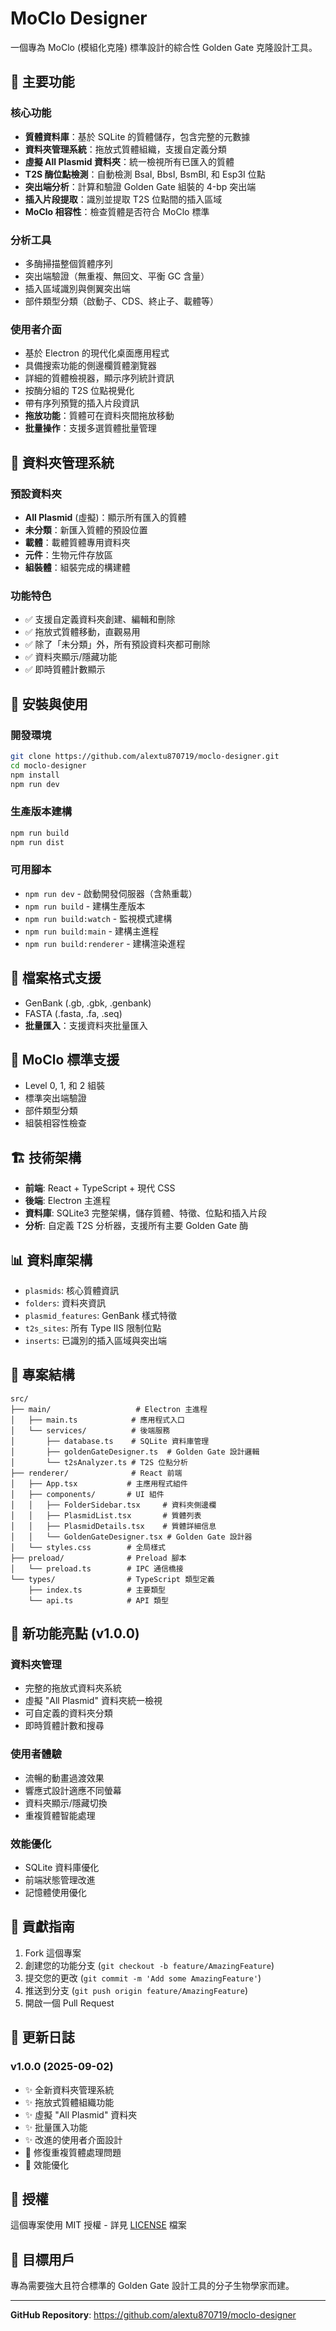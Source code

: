 # MoClo Designer

一個專為 MoClo (模組化克隆) 標準設計的綜合性 Golden Gate 克隆設計工具。

## 🧬 主要功能

### 核心功能
- **質體資料庫**：基於 SQLite 的質體儲存，包含完整的元數據
- **資料夾管理系統**：拖放式質體組織，支援自定義分類
- **虛擬 All Plasmid 資料夾**：統一檢視所有已匯入的質體
- **T2S 酶位點檢測**：自動檢測 BsaI, BbsI, BsmBI, 和 Esp3I 位點
- **突出端分析**：計算和驗證 Golden Gate 組裝的 4-bp 突出端
- **插入片段提取**：識別並提取 T2S 位點間的插入區域
- **MoClo 相容性**：檢查質體是否符合 MoClo 標準

### 分析工具
- 多酶掃描整個質體序列
- 突出端驗證（無重複、無回文、平衡 GC 含量）
- 插入區域識別與側翼突出端
- 部件類型分類（啟動子、CDS、終止子、載體等）

### 使用者介面
- 基於 Electron 的現代化桌面應用程式
- 具備搜索功能的側邊欄質體瀏覽器
- 詳細的質體檢視器，顯示序列統計資訊
- 按酶分組的 T2S 位點視覺化
- 帶有序列預覽的插入片段資訊
- **拖放功能**：質體可在資料夾間拖放移動
- **批量操作**：支援多選質體批量管理

## 📁 資料夾管理系統

### 預設資料夾
- **All Plasmid** (虛擬)：顯示所有匯入的質體
- **未分類**：新匯入質體的預設位置
- **載體**：載體質體專用資料夾
- **元件**：生物元件存放區
- **組裝體**：組裝完成的構建體

### 功能特色
- ✅ 支援自定義資料夾創建、編輯和刪除
- ✅ 拖放式質體移動，直觀易用
- ✅ 除了「未分類」外，所有預設資料夾都可刪除
- ✅ 資料夾顯示/隱藏功能
- ✅ 即時質體計數顯示

## 🚀 安裝與使用

### 開發環境
```bash
git clone https://github.com/alextu870719/moclo-designer.git
cd moclo-designer
npm install
npm run dev
```

### 生產版本建構
```bash
npm run build
npm run dist
```

### 可用腳本
- `npm run dev` - 啟動開發伺服器（含熱重載）
- `npm run build` - 建構生產版本
- `npm run build:watch` - 監視模式建構
- `npm run build:main` - 建構主進程
- `npm run build:renderer` - 建構渲染進程

## 📄 檔案格式支援
- GenBank (.gb, .gbk, .genbank)
- FASTA (.fasta, .fa, .seq)
- **批量匯入**：支援資料夾批量匯入

## 🔬 MoClo 標準支援
- Level 0, 1, 和 2 組裝
- 標準突出端驗證
- 部件類型分類
- 組裝相容性檢查

## 🏗️ 技術架構
- **前端**: React + TypeScript + 現代 CSS
- **後端**: Electron 主進程
- **資料庫**: SQLite3 完整架構，儲存質體、特徵、位點和插入片段
- **分析**: 自定義 T2S 分析器，支援所有主要 Golden Gate 酶

## 📊 資料庫架構
- `plasmids`: 核心質體資訊
- `folders`: 資料夾資訊
- `plasmid_features`: GenBank 樣式特徵
- `t2s_sites`: 所有 Type IIS 限制位點
- `inserts`: 已識別的插入區域與突出端

## 🎯 專案結構

```
src/
├── main/                   # Electron 主進程
│   ├── main.ts            # 應用程式入口
│   └── services/          # 後端服務
│       ├── database.ts    # SQLite 資料庫管理
│       ├── goldenGateDesigner.ts  # Golden Gate 設計邏輯
│       └── t2sAnalyzer.ts # T2S 位點分析
├── renderer/              # React 前端
│   ├── App.tsx           # 主應用程式組件
│   ├── components/       # UI 組件
│   │   ├── FolderSidebar.tsx     # 資料夾側邊欄
│   │   ├── PlasmidList.tsx       # 質體列表
│   │   ├── PlasmidDetails.tsx    # 質體詳細信息
│   │   └── GoldenGateDesigner.tsx # Golden Gate 設計器
│   └── styles.css        # 全局樣式
├── preload/              # Preload 腳本
│   └── preload.ts        # IPC 通信橋接
└── types/                # TypeScript 類型定義
    ├── index.ts          # 主要類型
    └── api.ts            # API 類型
```

## 🔧 新功能亮點 (v1.0.0)

### 資料夾管理
- 完整的拖放式資料夾系統
- 虛擬 "All Plasmid" 資料夾統一檢視
- 可自定義的資料夾分類
- 即時質體計數和搜尋

### 使用者體驗
- 流暢的動畫過渡效果
- 響應式設計適應不同螢幕
- 資料夾顯示/隱藏切換
- 重複質體智能處理

### 效能優化
- SQLite 資料庫優化
- 前端狀態管理改進
- 記憶體使用優化

## 🤝 貢獻指南

1. Fork 這個專案
2. 創建您的功能分支 (`git checkout -b feature/AmazingFeature`)
3. 提交您的更改 (`git commit -m 'Add some AmazingFeature'`)
4. 推送到分支 (`git push origin feature/AmazingFeature`)
5. 開啟一個 Pull Request

## 📝 更新日誌

### v1.0.0 (2025-09-02)
- ✨ 全新資料夾管理系統
- ✨ 拖放式質體組織功能
- ✨ 虛擬 "All Plasmid" 資料夾
- ✨ 批量匯入功能
- ✨ 改進的使用者介面設計
- 🐛 修復重複質體處理問題
- 🚀 效能優化

## 📄 授權

這個專案使用 MIT 授權 - 詳見 [LICENSE](LICENSE) 檔案

## 🎯 目標用戶

專為需要強大且符合標準的 Golden Gate 設計工具的分子生物學家而建。

---

**GitHub Repository**: https://github.com/alextu870719/moclo-designer
